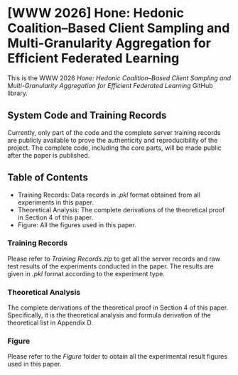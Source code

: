 # [WWW 2026] Hone: Hedonic Coalition–Based Client Sampling and Multi-Granularity Aggregation for Efficient Federated Learning
This is the WWW 2026 *Hone: Hedonic Coalition–Based Client Sampling and Multi-Granularity Aggregation for Efficient Federated Learning* GitHub library.

## System Code and Training Records
Currently, only part of the code and the complete server training records are publicly available to prove the authenticity and reproducibility of the project. The complete code, including the core parts, will be made public after the paper is published.

## Table of Contents
* Training Records: Data records in *.pkl* format obtained from all experiments in this paper.
* Theoretical Analysis: The complete derivations of the theoretical proof in Section 4 of this paper.
* Figure: All the figures used in this paper.

### Training Records
Please refer to *Training Records.zip* to get all the server records and raw test results of the experiments conducted in the paper. The results are given in *.pkl* format according to the experiment type.

### Theoretical Analysis
The complete derivations of the theoretical proof in Section 4 of this paper. Specifically, it is the theoretical analysis and formula derivation of the theoretical list in Appendix D.

### Figure
Please refer to the *Figure* folder to obtain all the experimental result figures used in this paper.
